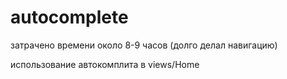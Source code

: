 # autocomplete

затрачено времени около 8-9 часов (долго делал навигацию)

использование автокомплита в views/Home

